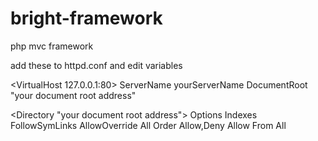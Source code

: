 # bright-framework
php mvc framework 

add these to httpd.conf and edit variables

<VirtualHost 127.0.0.1:80>
	ServerName yourServerName
        DocumentRoot "your document root address"
</VirtualHost>

<Directory "your document root address">
    Options Indexes FollowSymLinks
    AllowOverride All
    Order Allow,Deny
    Allow From All
</Directory>
